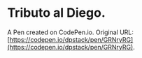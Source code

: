 # Tributo  al Diego.

A Pen created on CodePen.io. Original URL: [https://codepen.io/dpstack/pen/GRNryRG](https://codepen.io/dpstack/pen/GRNryRG).


